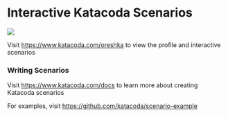 # Interactive Katacoda Scenarios

[![](http://shields.katacoda.com/katacoda/oreshka/count.svg)](https://www.katacoda.com/oreshka "Get your profile on Katacoda.com")

Visit https://www.katacoda.com/oreshka to view the profile and interactive scenarios

### Writing Scenarios
Visit https://www.katacoda.com/docs to learn more about creating Katacoda scenarios

For examples, visit https://github.com/katacoda/scenario-example
